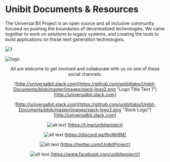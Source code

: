 # Unibit Documents & Resources

The Universal Bit Project is an open source and all inclusive community focused on pushing the boundaries of decentralized technologies. We came together to work on solutions to legacy systems, and creating the tools to build applications on these next generation technologies.





![1](http://universalbit.slack.com)

![logo][1]

[1]: http://universalbit.slack.com
[logo]: https://github.com/unibitlabs/Unibit-Documents/blob/master/images/slack-logo2.png "Slack Logo"



<center>
All are welcome to get involved and collaborate with us on one of these social channels:

![http://universalbit.slack.com](https://github.com/unibitlabs/Unibit-Documents/blob/master/images/slack-logo2.png "Logo Title Text 1")
[http://universalbit.slack.com]

![http://universalbit.slack.com](https://github.com/unibitlabs/Unibit-Documents/blob/master/images/slack-logo2.png "Slack Logo")[http://universalbit.slack.com]


![alt text](https://github.com/unibitlabs/Unibit-Documents/blob/master/images/telegram-logo.png "Logo Title Text 1")
[https://t.me/unibitproject]


![alt text](https://github.com/unibitlabs/Unibit-Documents/blob/master/images/discord-logo.png "Logo Title Text 1")
[https://discord.gg/fhvWr8M]


![alt text](https://github.com/unibitlabs/Unibit-Documents/blob/master/images/twitter-logo.png "Logo Title Text 1")
[https://twitter.com/UnibitProject]


![alt text](https://github.com/unibitlabs/Unibit-Documents/blob/master/images/fb-logo.png "Logo Title Text 1")
[https://www.facebook.com/unibitproject/]
</center>
